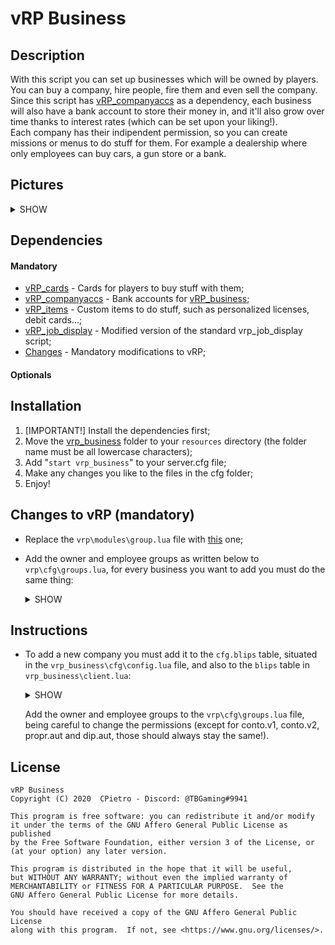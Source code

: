 # vRP Business

## Description
  With this script you can set up businesses which will be owned by players. You can buy a company, hire people, fire them and even sell the company. Since this script has [vRP_companyaccs](https://github.com/CPietro/vRP_companyaccs) as a dependency, each business will also have a bank account to store their money in, and it'll also grow over time thanks to interest rates (which can be set upon your liking!).\
  Each company has their indipendent permission, so you can create missions or menus to do stuff for them. For example a dealership where only employees can buy cars, a gun store or a bank.

## Pictures
<details><summary>SHOW</summary>
<p>

![Image1](https://i.postimg.cc/MHjSK1nM/image.png)\
![Image2](https://i.postimg.cc/Jz3BzkX2/image.png)\
![Image3](https://i.postimg.cc/C1rcrtLk/image.png)
</p>
</details>

## Dependencies
 #### Mandatory
 * [vRP_cards](https://github.com/CPietro/vRP_cards) - Cards for players to buy stuff with them;
 * [vRP_companyaccs](https://github.com/CPietro/vRP_companyaccs) - Bank accounts for [vRP_business](#vrp-business);
 * [vRP_items](https://github.com/CPietro/vRP_items) - Custom items to do stuff, such as personalized licenses, debit cards...;
 * [vRP_job_display](https://github.com/CPietro/vRP_job_display) - Modified version of the standard vrp_job_display script;
 * [Changes](#changes-to-vrp-mandatory) - Mandatory modifications to vRP;

 #### Optionals

## Installation
  1. [IMPORTANT!] Install the dependencies first;
  2. Move the [vrp_business](#vrp-business) folder to your ```resources``` directory (the folder name must be all lowercase characters);
  3. Add "```start vrp_business```" to your server.cfg file;
  4. Make any changes you like to the files in the cfg folder;
  5. Enjoy!

## Changes to vRP (mandatory)
  * Replace the ```vrp\modules\group.lua``` file with [this](https://github.com/CPietro/vRP_misc_files/blob/master/group.lua) one;

  * Add the owner and employee groups as written below to ```vrp\cfg\groups.lua```, for every business you want to add you must do the same thing:
    <details><summary>SHOW</summary>

    ```lua
    ["Bank Director"] = {
        _config = { gtype = "business", figlio = "Bank Employee", name = "bank",
            onspawn = function(player) vRPclient.notify(player,{"You are the bank director."}) end
        },
        "propr.aut",
        "propr.banca_tax",
        "banca.vehicle",
        "propr.banca_money",
        "banca.mission",
        "banca.menu",
        "banca.cassa",
        "conto.v2",
        "conto.v1",
        "banca.pos"
    },

    ["Bank Employee"] = {
            _config = { gtype = "business",
            onspawn = function(player) vRPclient.notify(player,{"You are a bank employee."}) end
        },
        "dip.aut",
        "banca.vehicle",
        "banca.menu",
        "banca.cassa",
        "banca.mission",
        "conto.v1",
        "banca.pos"
    },
    ```
    </details>

## Instructions
  * To add a new company you must add it to the ```cfg.blips``` table, situated in the ```vrp_business\cfg\config.lua``` file, and also to the ```blips``` table in ```vrp_business\client.lua```:
    <details><summary>SHOW</summary>
    
    ```lua
    ["bank"] = {title="Pacific Standard", prezzo= 2000000, gruppo="Bank Director", x=263.72836303711,y=223.23931884766,z=101.68327331543},
    ```
    "bank" -> This is the internal name of the business, it won't be shown in game.\
    title -> This is the real name of the business.\
    prezzo -> The price a player pays to buy the company.\
    gruppo -> The group that's the owner of the company, only one player should have it. You must add it to the ```vrp\cfg\groups.lua``` file as written [above](#changes-to-vrp-mandatory).\
    x,y,z -> The coordinates where players will be able to buy the business.
    </details>

    Add the owner and employee groups to the ```vrp\cfg\groups.lua``` file, being careful to change the permissions (except for conto.v1, conto.v2, propr.aut and dip.aut, those should always stay the same!).

## License
  ```
  vRP Business
  Copyright (C) 2020  CPietro - Discord: @TBGaming#9941

  This program is free software: you can redistribute it and/or modify
  it under the terms of the GNU Affero General Public License as published
  by the Free Software Foundation, either version 3 of the License, or
  (at your option) any later version.

  This program is distributed in the hope that it will be useful,
  but WITHOUT ANY WARRANTY; without even the implied warranty of
  MERCHANTABILITY or FITNESS FOR A PARTICULAR PURPOSE.  See the
  GNU Affero General Public License for more details.

  You should have received a copy of the GNU Affero General Public License
  along with this program.  If not, see <https://www.gnu.org/licenses/>.
  ```
